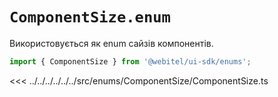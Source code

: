 <script setup>
</script>

# `ComponentSize.enum`

Використовується як enum сайзів компонентів.

```js
import { ComponentSize } from '@webitel/ui-sdk/enums';
```

<<< ../../../../../../src/enums/ComponentSize/ComponentSize.ts
